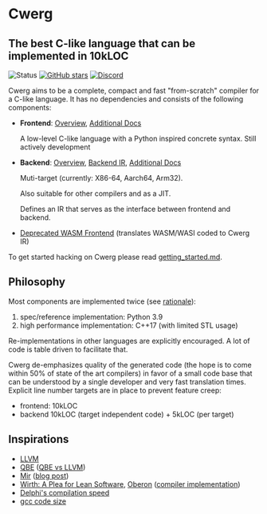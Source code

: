 # Cwerg

## The best C-like language that can be implemented in 10kLOC

![Status](../../workflows/cwerg-tests/badge.svg)
[![GitHub stars](https://img.shields.io/github/stars/robertmuth/Cwerg.svg?label=github%20stars)](https://github.com/robertmuth/Cwerg/stargazers)
[![Discord](https://img.shields.io/discord/1266057429091881011?logo=discord&style=flat)](https://discord.com/channels/1266057429091881011/)

Cwerg aims to be a complete, compact and fast "from-scratch" compiler for a C-like language.
It has no dependencies and consists of the following components:
* **Frontend**: [Overview](FE/Docs/tutorial.md), [Additional Docs](FE/Docs/)

  A low-level C-like language with a Python inspired concrete syntax.
  Still actively development


* **Backend**: [Overview](BE/Docs/intro.md),  [Backend IR](BE/Docs/opcodes.md), [Additional Docs](BE/Docs/)

  Muti-target (currently: X86-64, Aarch64, Arm32).

  Also suitable for other compilers and as a JIT.

  Defines an IR that serves as the interface between frontend and backend.

* [Deprecated WASM Frontend](FE_WASM/) (translates WASM/WASI coded to Cwerg IR)

To get started hacking on Cwerg please read [getting_started.md](getting_started.md).

## Philosophy

Most components are implemented twice (see [rationale](why_python.md)):
1. spec/reference implementation: Python 3.9
2. high performance implementation: C++17 (with limited STL usage)

Re-implementations in other languages are explicitly encouraged.
A lot of code is table driven to facilitate that.

Cwerg de-emphasizes quality of the generated code (the hope is to come within 50%
of state of the art compilers) in favor of a small code base that can be
understood by a single developer and very fast translation times.
Explicit line number targets are in place to prevent feature creep:
* frontend: 10kLOC
* backend 10kLOC (target independent code) + 5kLOC (per target)


## Inspirations

* [LLVM](https://llvm.org)
* [QBE](https://c9x.me/compile/) ([QBE vs LLVM](https://c9x.me/compile/doc/llvm.html))
* [Mir](https://github.com/vnmakarov/mir) ([blog post](https://developers.redhat.com/blog/2020/01/20/mir-a-lightweight-jit-compiler-project/))
* [Wirth: A Plea for Lean Software](https://cr.yp.to/bib/1995/wirth.pdf),
  [Oberon](http://www.projectoberon.com/) ([compiler implementation](http://www.inf.ethz.ch/personal/wirth/ProjectOberon/PO.System.pdf))
* [Delphi's compilation speed](https://news.ycombinator.com/item?id=24735366)
* [gcc code size](https://www.phoronix.com/scan.php?page=news_item&px=MTg3OTQ)
